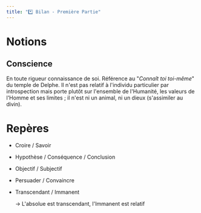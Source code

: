```yaml
---
title: "*️⃣ Bilan - Première Partie"
---
```


# Notions
## Conscience
En toute rigueur connaissance de soi. Référence au "*Connaît toi toi-même*" du temple de Delphe.
Il n'est pas relatif à l'individu particulier par introspection mais porte plutôt sur l'ensemble de l'Humanité,
les valeurs de l'Homme et ses limites ; il n'est ni un animal, ni un dieux (s'assimiler au divin).

# Repères
 - Croire / Savoir
 - Hypothèse / Conséquence / Conclusion
 - Objectif / Subjectif
 - Persuader / Convaincre
 - Transcendant / Immanent

   -> L'absolue est transcendant, l'Immanent est relatif